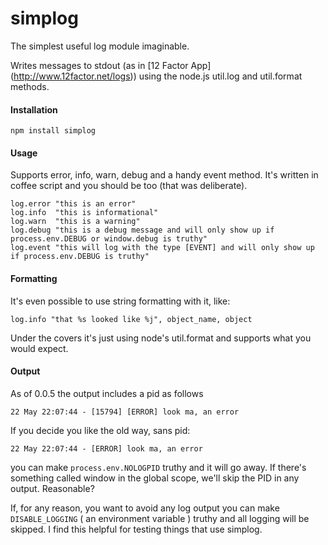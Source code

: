 # simplog

The simplest useful log module imaginable. 

Writes messages to stdout (as in [12 Factor
App] (http://www.12factor.net/logs)) using the node.js util.log and util.format
methods.


#### Installation
    npm install simplog

#### Usage
Supports error, info, warn, debug and a handy event method.  It's
written in coffee script and you should be too (that was deliberate).

    log.error "this is an error"
    log.info  "this is informational"
    log.warn  "this is a warning"
    log.debug "this is a debug message and will only show up if process.env.DEBUG or window.debug is truthy"
    log.event "this will log with the type [EVENT] and will only show up if process.env.DEBUG is truthy"

#### Formatting
It's even possible to use string formatting with it, like:

    log.info "that %s looked like %j", object_name, object

Under the covers it's just using node's util.format and supports what
you would expect.

#### Output
As of 0.0.5 the output includes a pid as follows

    22 May 22:07:44 - [15794] [ERROR] look ma, an error

If you decide you like the old way, sans pid:

    22 May 22:07:44 - [ERROR] look ma, an error

you can make `process.env.NOLOGPID` truthy and it will go away.  If there's something called window in the global scope, we'll skip the PID in any output.  Reasonable?

If, for any reason, you want to avoid any log output you can make `DISABLE_LOGGING` ( an environment variable ) truthy and all logging will be skipped.  I find this helpful for testing things that use simplog.
